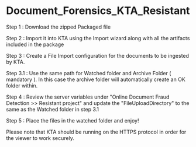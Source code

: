 # Document_Forensics_KTA_Resistant
Step 1 : Download the zipped Packaged file 

Step 2 : Import it into KTA using the Import wizard along with all the artifacts included in the package

Step 3 : Create a File Import configuration for the documents to be ingested by KTA.

Step 3.1 : Use the same path for Watched folder and Archive Folder ( mandatory ). In this case the archive folder will automatically create an OK folder within.

Step 4 : Review the server variables under "Online Document Fraud Detection >> Resistant project" and update the "FileUploadDirectory" to the same as the Watched folder in step 3.1

Step 5 : Place the files in the watched folder and enjoy!

Please note that KTA should be running on the HTTPS protocol in order for the viewer to work securely. 
